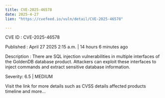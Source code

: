 ```yaml
---
title: CVE-2025-46578
date: 2025-4-27
lien: "https://cvefeed.io/vuln/detail/CVE-2025-46578"

---
```


CVE ID : CVE-2025-46578

Published :  April 27
2025
2:15 a.m. | 14 hours
6 minutes ago

Description : There are SQL injection vulnerabilities in multiple interfaces of the GoldenDB database product. Attackers can exploit these interfaces to inject commands and extract sensitive database information.

Severity: 6.5 | MEDIUM

Visit the link for more details
such as CVSS details
affected products
timeline
and more...
